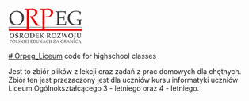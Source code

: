 [![Orpeg](images/orpeg.jpg)](http://www.orpeg.pl)

[# Orpeg_Liceum](http://www.orpeg.pl)
code for highschool classes

Jest to zbiór plików z lekcji oraz zadań z prac domowych dla chętnych.
Zbiór ten jest przezaczony jest dla uczniów kursu informatyki uczniów 
Liceum Ogólnokształcącego 3 - letniego oraz 4 - letniego.


